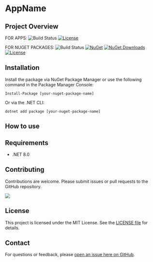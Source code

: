 ﻿# AppName

## Project Overview

FOR APPS:
![Build Status](https://github.com/[your-user-name]/[your-repo-name]/actions/workflows/ci.yml/badge.svg)
[![License](https://img.shields.io/github/license/[your-user-name]/[your-repo-name])](https://github.com/[your-user-name]/[your-repo-name]/LICENSE)

FOR NUGET PACKAGES:
![Build Status](https://github.com/[your-nuget-package-name]/actions/workflows/ci.yml/badge.svg)
[![NuGet](https://img.shields.io/nuget/v/[your-nuget-package-name])](https://www.nuget.org/packages/[your-nuget-package-name]/)
[![NuGet Downloads](https://img.shields.io/nuget/dt/[your-nuget-package-name])](https://www.nuget.org/packages/[your-nuget-package-name]/)
[![License](https://img.shields.io/github/license/[your-nuget-package-name])](https://github.com/[your-nuget-package-name]/LICENSE)

## Installation
Install the package via NuGet Package Manager or use the following command in the Package Manager Console:

```
Install-Package [your-nuget-package-name]
```
Or via the .NET CLI:
```
dotnet add package [your-nuget-package-name]
```

## How to use

## Requirements
- .NET 8.0

## Contributing
Contributions are welcome. Please submit issues or pull requests to the GitHub repository.

<a href="https://github.com/[your-user-name]/[your-repo-name]/graphs/contributors"><img src="https://contrib.rocks/image?repo=[your-user-name]/[your-repo-name]" /></a>

## License
This project is licensed under the MIT License. See the [LICENSE file](https://github.com/[your-user-name]/[your-repo-name]/blob/master/LICENSE.txt) for details.

## Contact
For questions or feedback, please [open an issue here on GitHub](https://github.com/[your-user-name]/[your-repo-name]/issues).
